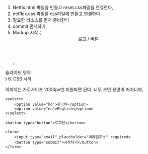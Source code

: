 1. Netfix.html 파일을 만들고 reset.css파일을 연결한다,
2. netflex.css 파일을 css파일에 만들고 연결한다
3. 필요한 리소스를 먼저 준비한다
4. commit 먼저하기
5. Markup 시작 ( <header> 로고 / 버튼 </header>,
<section>슬라이드 영역</section> )
6. CSS 시작

이미지는 가로사이즈 2000px만 지원되면 된다. 너무 크면 용량이 커지니까,

<body>

    <select>
        <option value="ko">한국어</option>
        <option value="en">English</option>
    </select>

    <button type="button">로그인</button>

    <form>
        <input type="email" placeholder="이메일주소" required>
        <button type="submit">시작하기</button>
    </form>
</body>